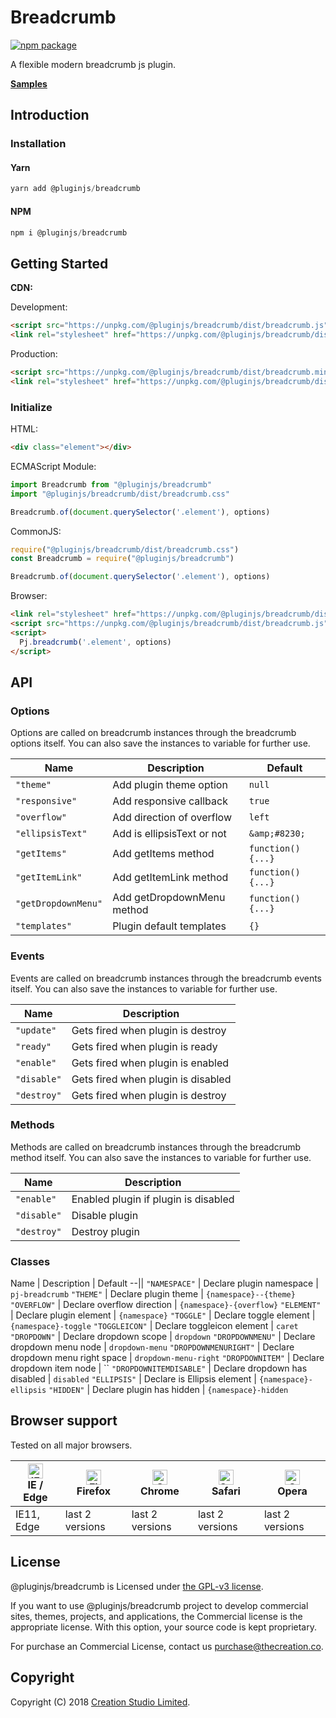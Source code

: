 # Breadcrumb

[![npm package](https://img.shields.io/npm/v/@pluginjs/breadcrumb.svg)](https://www.npmjs.com/package/@pluginjs/breadcrumb)

A flexible modern breadcrumb js plugin.

**[Samples](https://codesandbox.io/s/github/pluginjs/pluginjs/tree/master/modules/breadcrumb/samples)**

## Introduction

### Installation

#### Yarn

```javascript
yarn add @pluginjs/breadcrumb
```

#### NPM

```javascript
npm i @pluginjs/breadcrumb
```

## Getting Started

**CDN:**

Development:

```html
<script src="https://unpkg.com/@pluginjs/breadcrumb/dist/breadcrumb.js"></script>
<link rel="stylesheet" href="https://unpkg.com/@pluginjs/breadcrumb/dist/breadcrumb.css">
```

Production:

```html
<script src="https://unpkg.com/@pluginjs/breadcrumb/dist/breadcrumb.min.js"></script>
<link rel="stylesheet" href="https://unpkg.com/@pluginjs/breadcrumb/dist/breadcrumb.min.css">
```

### Initialize

HTML:

```html
<div class="element"></div>
```

ECMAScript Module:

```javascript
import Breadcrumb from "@pluginjs/breadcrumb"
import "@pluginjs/breadcrumb/dist/breadcrumb.css"

Breadcrumb.of(document.querySelector('.element'), options)
```

CommonJS:

```javascript
require("@pluginjs/breadcrumb/dist/breadcrumb.css")
const Breadcrumb = require("@pluginjs/breadcrumb")

Breadcrumb.of(document.querySelector('.element'), options)
```

Browser:

```html
<link rel="stylesheet" href="https://unpkg.com/@pluginjs/breadcrumb/dist/breadcrumb.css">
<script src="https://unpkg.com/@pluginjs/breadcrumb/dist/breadcrumb.js"></script>
<script>
  Pj.breadcrumb('.element', options)
</script>
```

## API

### Options

Options are called on breadcrumb instances through the breadcrumb options itself.
You can also save the instances to variable for further use.

Name | Description | Default
--|--|--
`"theme"` | Add plugin theme option | `null`
`"responsive"` | Add responsive callback | `true`
`"overflow"` | Add direction of overflow | `left`
`"ellipsisText"` | Add is ellipsisText or not | `&amp;#8230;`
`"getItems"` | Add getItems method | `function() {...}`
`"getItemLink"` | Add getItemLink method | `function() {...}`
`"getDropdownMenu"` | Add getDropdownMenu method | `function() {...}`
`"templates"` | Plugin default templates | `{}`

### Events

Events are called on breadcrumb instances through the breadcrumb events itself.
You can also save the instances to variable for further use.

Name | Description
--|--
`"update"` | Gets fired when plugin is destroy
`"ready"` | Gets fired when plugin is ready
`"enable"` | Gets fired when plugin is enabled
`"disable"` | Gets fired when plugin is disabled
`"destroy"` | Gets fired when plugin is destroy

### Methods

Methods are called on breadcrumb instances through the breadcrumb method itself.
You can also save the instances to variable for further use.

Name | Description
--|--
`"enable"` | Enabled plugin if plugin is disabled
`"disable"` | Disable plugin
`"destroy"` | Destroy plugin

### Classes

Name | Description | Default
--||
`"NAMESPACE"` | Declare plugin namespace | `pj-breadcrumb`
`"THEME"` | Declare plugin theme | `{namespace}--{theme}`
`"OVERFLOW"` | Declare overflow direction | `{namespace}-{overflow}`
`"ELEMENT"` | Declare plugin element | `{namespace}`
`"TOGGLE"` | Declare toggle element | `{namespace}-toggle`
`"TOGGLEICON"` | Declare toggleicon element | `caret`
`"DROPDOWN"` | Declare dropdown scope | `dropdown`
`"DROPDOWNMENU"` | Declare dropdown menu node | `dropdown-menu`
`"DROPDOWNMENURIGHT"` | Declare dropdown menu right space | `dropdown-menu-right`
`"DROPDOWNITEM"` | Declare dropdown item node | ``
`"DROPDOWNITEMDISABLE"` | Declare dropdown has disabled | `disabled`
`"ELLIPSIS"` | Declare is Ellipsis element | `{namespace}-ellipsis`
`"HIDDEN"` | Declare plugin has hidden | `{namespace}-hidden`

## Browser support

Tested on all major browsers.

| [<img src="https://raw.githubusercontent.com/alrra/browser-logos/master/src/edge/edge_48x48.png" alt="IE / Edge" width="24px" height="24px" />](http://godban.github.io/browsers-support-badges/)</br>IE / Edge | [<img src="https://raw.githubusercontent.com/alrra/browser-logos/master/src/firefox/firefox_48x48.png" alt="Firefox" width="24px" height="24px" />](http://godban.github.io/browsers-support-badges/)</br>Firefox | [<img src="https://raw.githubusercontent.com/alrra/browser-logos/master/src/chrome/chrome_48x48.png" alt="Chrome" width="24px" height="24px" />](http://godban.github.io/browsers-support-badges/)</br>Chrome | [<img src="https://raw.githubusercontent.com/alrra/browser-logos/master/src/safari/safari_48x48.png" alt="Safari" width="24px" height="24px" />](http://godban.github.io/browsers-support-badges/)</br>Safari | [<img src="https://raw.githubusercontent.com/alrra/browser-logos/master/src/opera/opera_48x48.png" alt="Opera" width="24px" height="24px" />](http://godban.github.io/browsers-support-badges/)</br>Opera |
| --------- | --------- | --------- | --------- | --------- |
| IE11, Edge| last 2 versions| last 2 versions| last 2 versions| last 2 versions|

## License

@pluginjs/breadcrumb is Licensed under [the GPL-v3 license](LICENSE).

If you want to use @pluginjs/breadcrumb project to develop commercial sites, themes, projects, and applications, the Commercial license is the appropriate license. With this option, your source code is kept proprietary.

For purchase an Commercial License, contact us purchase@thecreation.co.

## Copyright

Copyright (C) 2018 [Creation Studio Limited](creationstudio.com).